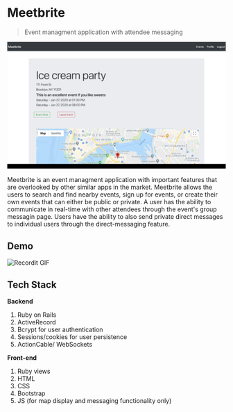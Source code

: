 # Meetbrite

> Event managment application with attendee messaging 



[![Welcome To Meetbrite](./app/assets/images/event.png)]()

Meetbrite is an event managment application with important features that are overlooked by other similar apps in the market.  Meetbrite allows the users to search and find nearby events, sign up for events, or create their own events that can either be public or private.  A user has the ability to communicate in real-time with other attendees through the event's group messagin page.  Users have the ability to also send private direct messages to individual users through the direct-messaging feature.   


## Demo

![Recordit GIF](./app/assets/demo.gif)


## Tech Stack 
**Backend**
1. Ruby on Rails 
2. ActiveRecord 
3. Bcrypt for user authentication 
4. Sessions/cookies for user persistence  
5. ActionCable/ WebSockets 

**Front-end**
1. Ruby views
2. HTML
3. CSS
4. Bootstrap 
5. JS (for map display and messaging functionality only)
